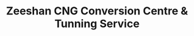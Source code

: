 ---
title: "Zeeshan CNG Conversion Centre & Tunning Service"
url: /karachi/zeeshan-cng-conversion-centre-and-tunning-service/
shop: shop
---